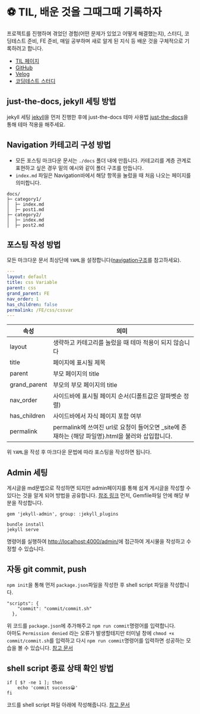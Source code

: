 # ⚽️ TIL, 배운 것을 그때그때 기록하자

프로젝트를 진행하며 겪었던 경험(어떤 문제가 있었고 어떻게 해결했는지), 스터디, 코딩테스트 준비, FE 준비, 매일 공부하며 새로 알게 된 지식 등 배운 것을 구체적으로 기록하려고 합니다.

- [TIL 페이지](https://kingyong9169.github.io/TIL/)
- [GitHub](https://github.com/kingyong9169)
- [Velog](https://velog.io/@kingyong9169)
- [코딩테스트 스터디](https://github.com/thdwlsgus0/algo_spot)

## just-the-docs, jekyll 세팅 방법

jekyll 세팅 [jekyll](https://jekyllrb.com/docs/)을 먼저 진행한 후에
just-the-docs 테마 사용법 [just-the-docs](https://pmarsceill.github.io/just-the-docs/)을 통해 테마 적용을 해주세요.

## Navigation 카테고리 구성 방법

- 모든 포스팅 마크다운 문서는 `./docs` 폴더 내에 만듭니다. 카테고리를 계층 관계로 표현하고 싶은 경우 밑의 예시와 같이 폴더 구조를 만듭니다.
- `index.md` 파일은 Navigation바에서 해당 항목을 눌렀을 때 처음 나오는 페이지를 의미합니다.

```
docs/
├─ category1/
│  ├─ index.md
│  ├─ post1.md
├─ category2/
│  ├─ index.md
│  ├─ post2.md
```

## 포스팅 작성 방법

모든 마크다운 문서 최상단에 `YAML`을 설정합니다([navigation구조](https://pmarsceill.github.io/just-the-docs/docs/navigation-structure/)를 참고하세요).

```YAML
---
layout: default
title: css Variable
parent: css
grand_parent: FE
nav_order: 1
has_children: false
permalink: /FE/css/cssvar
---
```

| 속성          | 의미                                            |
| ------------ | ---------------------------------------------- |
| layout       | 생략하고 카테고리를 눌렀을 때 테마 적용이 되지 않습니다     |
| title        | 페이지에 표시될 제목                               |
| parent       | 부모 페이지의 title                               |
| grand_parent | 부모의 부모 페이지의 title                          |
| nav_order    | 사이드바에 표시될 페이지 순서(디폴트값은 알파벳순 정렬)     |
| has_children | 사이드바에서 자식 페이지 포함 여부                     |
| permalink    | permalink에 쓰여진 url로 요청이 들어오면 _site에 존재하는 {해당 파일명}.html을 불러와 삽입합니다.     |

위 `YAML`을 작성 후 마크다운 문법에 따라 포스팅을 작성하면 됩니다.

## Admin 세팅
게시글을 md문법으로 작성하면 되지만 admin페이지를 통해 쉽게 게시글을 작성할 수 있다는 것을 알게 되어 방법을 공유합니다. [참조 링크](https://honbabzone.com/jekyll/start-gitHubBlog/#step-6-admin-%EC%84%B8%ED%8C%85) 먼저, Gemfile파일 안에 해당 부분을 작성합니다.

`gem 'jekyll-admin', group: :jekyll_plugins`

```
bundle install
jekyll serve
```
명령어를 실행하여 <http://localhost:4000/admin/>에 접근하여 게시물을 작성하고 수정할 수 있습니다.

## 자동 git commit, push

`npm init`을 통해 먼저 `package.json`파일을 작성한 후 shell script 파일을 작성합니다.
```
"scripts": {
    "commit": "commit/commit.sh"
  },
```
위 코드를 `package.json`에 추가해주고 `npm run commit`명령어를 입력합니다.<br>
아마도 `Permission denied` 라는 오류가 발생할테지만 터미널 창에 `chmod +x commit/commit.sh`를 입력하고 다시 `npm run commit`명령어를 입력하면 성공하는 모습을 볼 수 있습니다. [참고 문서](https://awsm.page/nodejs/run-shell-scripts-using-npm-script/)

## shell script 종료 상태 확인 방법
```
if [ $? -ne 1 ]; then
    echo 'commit success😀'
fi
```
코드를 shell script 파일 아래에 작성해줍니다. [참고 문서](https://stackoverflow.com/questions/26675681/how-to-check-the-exit-status-using-an-if-statement)
